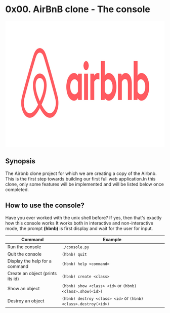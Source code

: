 # 0x00. AirBnB clone - The console

<img src="airbnb.png" width="1000" height="400"/>

## Synopsis

The Airbnb clone project for which we are creating a copy of the Airbnb. This is the first step towards building our first full web application.In this clone, only some features will be implemented and will be listed below once completed.

## How to use the console?
Have you ever worked with the unix shell before? If yes, then that's exactly how this console works
It works both in interactive and non-interactive mode, the prompt **(hbnb)** is first display and 
wait for the user for input.


Command | Example
------- | -------
Run the console | ```./console.py```
Quit the console | ```(hbnb) quit```
Display the help for a command | ```(hbnb) help <command>```
Create an object (prints its id)| ```(hbnb) create <class>```
Show an object | ```(hbnb) show <class> <id>``` or ```(hbnb) <class>.show(<id>)```
Destroy an object | ```(hbnb) destroy <class> <id>``` or ```(hbnb) <class>.destroy(<id>)```
